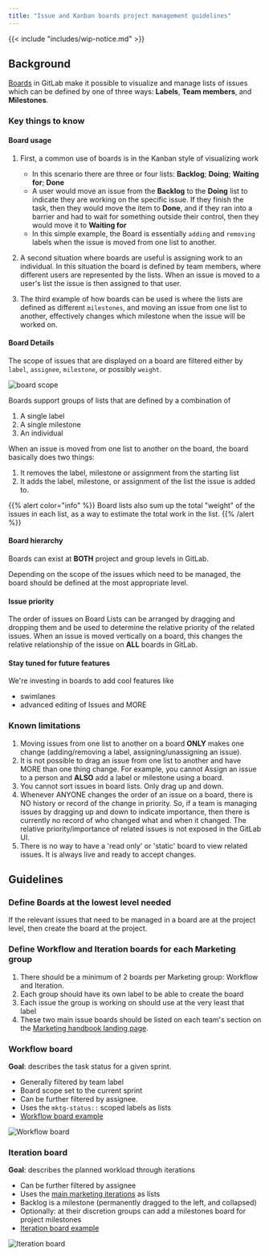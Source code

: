 ```yaml
---
title: "Issue and Kanban boards project management guidelines"
---
```


{{< include "includes/wip-notice.md" >}}

## Background

[Boards](https://docs.gitlab.com/ee/user/project/issue_board.html) in GitLab make it possible to visualize and manage lists of issues which can be defined by one of three ways: **Labels**, **Team members**, and **Milestones**.

### Key things to know

#### Board usage

1. First, a common use of boards is in the Kanban style of visualizing work

   - In this scenario there are three or four lists: **Backlog**; **Doing**; **Waiting for**; **Done**
   - A user would move an issue from the **Backlog** to the **Doing** list to indicate they are working on the specific issue.   If they finish the task, then they would move the item to **Done**, and if they ran into a barrier and had to wait for something outside their control, then they would move it to **Waiting for**
   - In this simple example, the Board is essentially `adding` and `removing` labels when the issue is moved from one list to another.

1. A second situation where boards are useful is assigning work to an individual.   In this situation the board is defined by team members, where different users are represented by the lists.   When an issue is moved to a user's list the issue is then assigned to that user.
1. The third example of how boards can be used is where the lists are defined as different `milestones`, and moving an issue from one list to another, effectively changes which milestone when the issue will be worked on.

#### Board Details

The scope of issues that are displayed on a board are filtered either by `label`, `assignee`, `milestone`, or possibly `weight`.

![board scope](/images/marketing/project-management-guidelines/board-scope.png)

Boards support groups of lists that are defined by a combination of

1. A single label
2. A single milestone
3. An individual

When an issue is moved from one list to another on the board, the board basically does two things:

1. It removes the label, milestone or assignment from the starting list
2. It adds the label, milestone, or assignment of the list the issue is added to.

{{% alert color="info" %}}
<i class="fas fa-info-circle" aria-hidden="true" style="color: rgb(49, 112, 143)
;"></i> Board lists also sum up the total "weight" of the issues in each list, as a way to estimate the total work in the list.
{{% /alert %}}

#### Board hierarchy

Boards can exist at **BOTH** project and group levels in GitLab.

Depending on the scope of the issues which need to be managed, the board should be defined at the most appropriate level.

#### Issue priority

The order of issues on Board Lists can be arranged by dragging and dropping them and be used to determine the relative priority of the related issues.  When an issue is moved vertically on a board, this changes the relative relationship of the issue on **ALL** boards in GitLab.

#### Stay tuned for future features

We're investing in boards to add cool features like

- swimlanes
- advanced editing of Issues and MORE

### Known limitations

1. Moving issues from one list to another on a board **ONLY** makes one change (adding/removing a label, assigning/unassigning an issue).
1. It is not possible to drag an issue from one list to another and have MORE than one thing change.  For example, you cannot Assign an issue to a person and **ALSO** add a label or milestone using a board.
1. You cannot sort issues in board lists.  Only drag up and down.
1. Whenever ANYONE changes the order of an issue on a board, there is NO history or record of the change in priority.  So, if a team is managing issues by dragging up and down to indicate importance, then there is currently no record of who changed what and when it changed.   The relative priority/importance of related issues is not exposed in the GitLab UI.
1. There is no way to have a 'read only' or 'static' board to view related issues.  It is always live and ready to accept changes.

## Guidelines

### Define Boards at the lowest level needed

If the relevant issues that need to be managed in a board are at the project level, then create the board at the project.

### Define Workflow and Iteration boards for each Marketing group

1. There should be a minimum of 2 boards per Marketing group: Workflow and Iteration.
1. Each group should have its own label to be able to create the board
1. Each issue the group is working on should use at the very least that label
1. These two main issue boards should be listed on each team's section on the [Marketing handbook landing page](/handbook/marketing/).

### Workflow board

**Goal**: describes the task status for a given sprint.

- Generally filtered by team label
- Board scope set to the current sprint
- Can be further filtered by assignee.
- Uses the `mktg-status::` scoped labels as lists
- [Workflow board example](https://gitlab.com/groups/gitlab-com/-/boards/1781956?milestone_title=%23started&&label_name[]=tech-evangelism)

![Workflow board](/images/marketing/project-management-guidelines/workflow-board.png)

### Iteration board

**Goal**: describes the planned workload through iterations

- Can be further filtered by assignee
- Uses the [main marketing iterations](/handbook/marketing/project-management-guidelines/milestones/#iterations) as lists
- Backlog is a milestone (permanently dragged to the left, and collapsed)
- Optionally: at their discretion groups can add a milestones board for project milestones
- [Iteration board example](https://gitlab.com/groups/gitlab-com/-/boards/1672643?scope=all&utf8=%E2%9C%93&state=opened&label_name[]=tech-evangelism)

![Iteration board](/images/marketing/project-management-guidelines/iteration-board.png)
